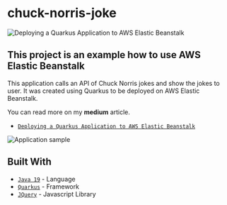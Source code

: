 # chuck-norris-joke
![Deploying a Quarkus Application to AWS Elastic Beanstalk](https://miro.medium.com/v2/resize:fit:720/format:webp/1*F5iuR1K0ngxAnEgb8L8CrQ.png)
## This project is an example how to use AWS Elastic Beanstalk

This application calls an API of Chuck Norris jokes and show the jokes to user. It was created using Quarkus to be deployed on AWS Elastic Beanstalk.

You can read more on my <b>medium</b> article.

- [`Deploying a Quarkus Application to AWS Elastic Beanstalk`](https://medium.com/@ricardohsmello/deploying-a-quarkus-application-to-aws-elastic-beanstalk-73c7a1962a32) 

![Application sample](https://miro.medium.com/v2/resize:fit:4800/1*RdvU3F9YhPLyCkwPGP5n7Q.gif)

## Built With

- [`Java 19`](https://www.oracle.com/java/technologies/javase/19-0-2-relnotes.html/) - Language
- [`Quarkus`](https://quarkus.io/) - Framework
- [`JQuery`](https://jquery.com/) - Javascript Library
